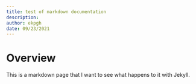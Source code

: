 ```yaml
---
title: test of markdown documentation
description: 
author: ekpgh
date: 09/23/2021
---
```


# Overview

This is a markdown page that I want to see what happens to it with Jekyll.
